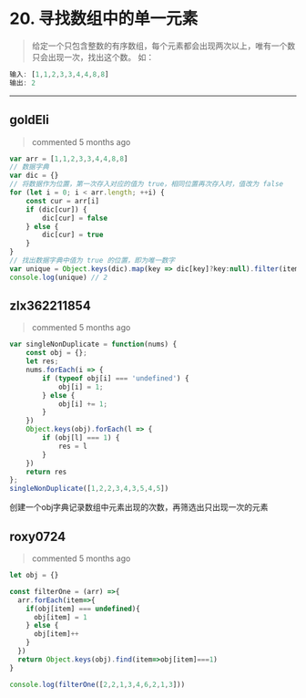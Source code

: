 
 # 20. 寻找数组中的单一元素 
 > 给定一个只包含整数的有序数组，每个元素都会出现两次以上，唯有一个数只会出现一次，找出这个数。
如：
```javascript
输入: [1,1,2,3,3,4,4,8,8]
输出: 2
``` 
 ***
## goldEli 
 > commented 5 months ago 


```js
var arr = [1,1,2,3,3,4,4,8,8]
// 数据字典
var dic = {}
// 将数据作为位置，第一次存入对应的值为 true，相同位置再次存入时，值改为 false
for (let i = 0; i < arr.length; ++i) {
	const cur = arr[i]
    if (dic[cur]) {
		dic[cur] = false
	} else {
		dic[cur] = true
	}
}
// 找出数据字典中值为 true 的位置，即为唯一数字
var unique = Object.keys(dic).map(key => dic[key]?key:null).filter(item => item !== null)[0]
console.log(unique) // 2

```
## zlx362211854 
 > commented 5 months ago 


```javascript
var singleNonDuplicate = function(nums) {
    const obj = {};
    let res;
    nums.forEach(i => {
        if (typeof obj[i] === 'undefined') {
            obj[i] = 1;
        } else {
            obj[i] += 1;
        }
    })
    Object.keys(obj).forEach(l => {
        if (obj[l] === 1) {
            res = l
        }
    })
    return res
};
singleNonDuplicate([1,2,2,3,4,3,5,4,5])

```
创建一个obj字典记录数组中元素出现的次数，再筛选出只出现一次的元素
## roxy0724 
 > commented 5 months ago 


```javascript
let obj = {}

const filterOne = (arr) =>{
  arr.forEach(item=>{
    if(obj[item] === undefined){
      obj[item] = 1
    } else {
      obj[item]++
    }
  })
  return Object.keys(obj).find(item=>obj[item]===1)
}

console.log(filterOne([2,2,1,3,4,6,2,1,3]))

```